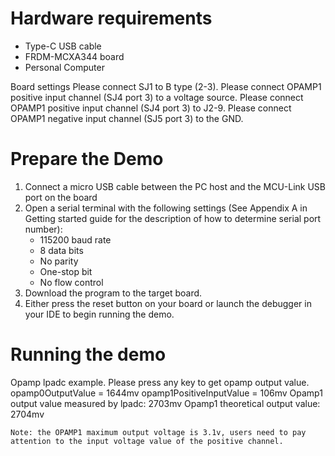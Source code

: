   Hardware requirements
=====================
- Type-C USB cable
- FRDM-MCXA344 board
- Personal Computer

Board settings
Please connect SJ1 to B type (2-3).
Please connect OPAMP1 positive input channel (SJ4 port 3) to a voltage source.
Please connect OPAMP1 positive input channel (SJ4 port 3) to J2-9.
Please connect OPAMP1 negative input channel (SJ5 port 3) to the GND.

Prepare the Demo
===============
1.  Connect a micro USB cable between the PC host and the MCU-Link USB port on the board
2.  Open a serial terminal with the following settings (See Appendix A in Getting started guide for the description of how to determine serial port number):
    - 115200 baud rate
    - 8 data bits
    - No parity
    - One-stop bit
    - No flow control
3.  Download the program to the target board.
4.  Either press the reset button on your board or launch the debugger in your IDE to begin running the demo.

Running the demo
===============
 Opamp lpadc example.
 Please press any key to get opamp output value.
 opamp0OutputValue = 1644mv
 opamp1PositiveInputValue = 106mv
 Opamp1 output value measured by lpadc: 2703mv
 Opamp1 theoretical output value: 2704mv

~~~~~~~~~~~~~~~~~~~~~~~~~~~~~~~~~~~~
Note: the OPAMP1 maximum output voltage is 3.1v, users need to pay attention to the input voltage value of the positive channel.
